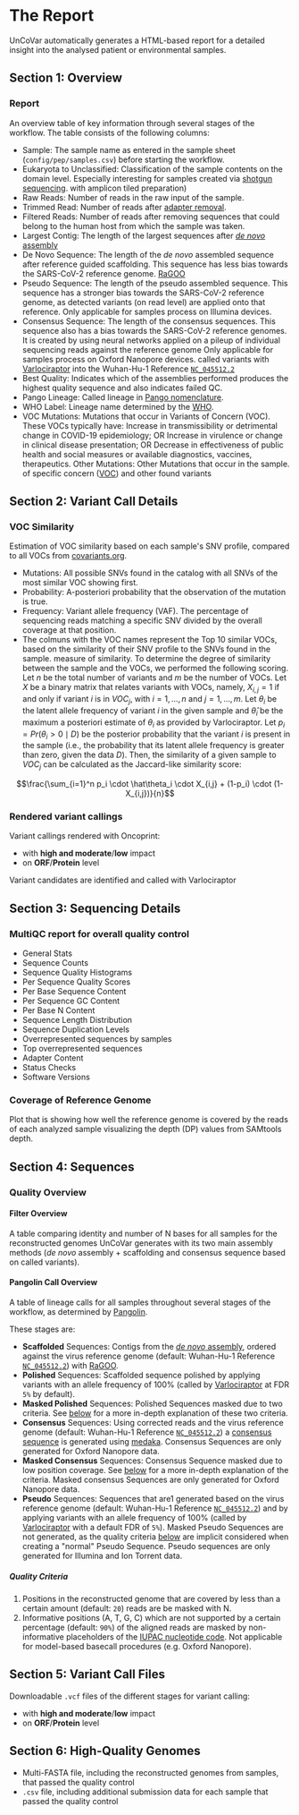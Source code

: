 # The Report

UnCoVar automatically generates a HTML-based report for a detailed insight into
the analysed patient or environmental samples.

## Section 1: Overview

### Report

An overview table of key information through several stages of the workflow.
The table consists of the following columns:

- Sample: The sample name as entered in the sample sheet
  (`config/pep/samples.csv`) before starting the workflow.
- Eukaryota to Unclassified: Classification of the sample contents on the
  domain level. Especially interesting for samples created via
  [shotgun sequencing](https://en.wikipedia.org/wiki/Shotgun_sequencing).
  with amplicon tiled preparation)
- Raw Reads: Number of reads in the raw input of the sample.
- Trimmed Read: Number of reads after [adapter removal](https://www.ecseq.com/support/ngs/trimming-adapter-sequences-is-it-necessary).
- Filtered Reads: Number of reads after removing sequences that could belong
  to the human host from which the sample was taken.
- Largest Contig: The length of the largest sequences after
  [_de novo_ assembly](https://en.wikipedia.org/wiki/De_novo_sequence_assemblers)
- De Novo Sequence: The length of the _de novo_ assembled sequence after
  reference guided scaffolding. This sequence has less bias towards the
  SARS-CoV-2 reference genome.
  [RaGOO](https://github.com/malonge/RaGOO)
- Pseudo Sequence: The length of the pseudo assembled sequence. This sequence
  has a stronger bias towards the SARS-CoV-2 reference genome, as detected
  variants (on read level) are applied onto that reference. Only applicable
  for samples process on Illumina devices.
- Consensus Sequence: The length of the consensus sequences. This sequence
  also has a bias towards the SARS-CoV-2 reference genomes. It is created by
  using neural networks applied on a pileup of individual sequencing reads
  against the reference genome Only applicable for samples process on
  Oxford Nanopore devices.
  called variants with [Varlociraptor](https://varlociraptor.github.io)
  into the Wuhan-Hu-1 Reference
  [`NC_045512.2`](https://www.ncbi.nlm.nih.gov/nuccore/1798174254)
- Best Quality: Indicates which of the assemblies performed produces the
  highest quality sequence and also indicates failed QC.
- Pango Lineage: Called lineage in [Pango nomenclature](https://cov-lineages.org/).
- WHO Label: Lineage name determined by the [WHO](https://www.who.int/en/activities/tracking-SARS-CoV-2-variants/).
- VOC Mutations: Mutations that occur in Variants of Concern (VOC). These VOCs
  typically have: Increase in transmissibility or detrimental change in COVID-19
  epidemiology; OR Increase in virulence or change in clinical disease
  presentation; OR Decrease in effectiveness of public health and social
  measures or available diagnostics, vaccines, therapeutics.
  Other Mutations: Other Mutations that occur in the sample.
  of specific concern
  ([VOC](https://en.wikipedia.org/wiki/Variant_of_concern)) and other found variants

## Section 2: Variant Call Details

### VOC Similarity

Estimation of VOC similarity based on each sample's SNV profile, compared to all
 VOCs from [covariants.org](covariants.org).

- Mutations: All possible SNVs found in the catalog with all SNVs of the most similar
  VOC showing first.
- Probability: A-posteriori probability that the observation of the mutation is true.
- Frequency: Variant allele frequency (VAF). The percentage of sequencing reads
  matching a specific SNV divided by the overall coverage at
  that position.
- The colmuns with the VOC names represent the Top 10 similar VOCs, based on the
  similarity of their SNV profile to the SNVs found in the sample.
  measure of similarity. To determine the degree of similarity between the sample
  and the VOCs, we performed the following scoring. Let $n$ be the total number
  of variants and $m$ be the number of VOCs. Let $X$ be a binary matrix that
  relates variants with VOCs, namely, $X_{i,j} = 1$ if and only if variant $i$
  is in  $VOC_j$, with $i = 1,\ldots,n$ and $j = 1,\ldots,m$. Let $\theta_i$
  be the latent allele frequency of variant $i$ in the given sample and $\hat\theta_i$
  be the maximum a posteriori estimate of $\theta_i$ as provided by Varlociraptor.
  Let $p_i = Pr(\theta_i > 0 \mid D)$ be the posterior probability that the variant
  $i$ is present in the sample (i.e., the probability that its latent allele
  frequency is greater than zero, given the data $D$). Then, the similarity of
  a given sample to $VOC_j$ can be calculated as the Jaccard-like similarity score:
  
$$\frac{\sum_{i=1}^n p_i \cdot \hat\theta_i \cdot X_{i,j} + (1-p_i) \cdot
 (1-X_{i,j})}{n}$$

### Rendered variant callings

Variant callings rendered with Oncoprint:

- with **high and moderate**/**low** impact
- on **ORF**/**Protein** level

Variant candidates are identified and called with Varlociraptor

## Section 3: Sequencing Details

### MultiQC report for overall quality control
- General Stats
- Sequence Counts
- Sequence Quality Histograms
- Per Sequence Quality Scores
- Per Base Sequence Content
- Per Sequence GC Content
- Per Base N Content
- Sequence Length Distribution
- Sequence Duplication Levels
- Overrepresented sequences by samples
- Top overrepresented sequences
- Adapter Content
- Status Checks
- Software Versions

### Coverage of Reference Genome

Plot that is showing how well the reference genome is covered by the reads of each
 analyzed sample visualizing the depth (DP) values from SAMtools depth.

## Section 4: Sequences

### Quality Overview

#### Filter Overview

A table comparing identity and number of N bases for all samples for the reconstructed
 genomes UnCoVar generates with its two main assembly methods (_de novo_
 assembly + scaffolding and consensus sequence based on called variants).

#### Pangolin Call Overview

A table of lineage calls for all samples throughout several stages of the
 workflow, as determined by [Pangolin](https://github.com/cov-lineages/pangolin).

These stages are:

- **Scaffolded** Sequences: Contigs from the
  [_de novo_ assembly](https://en.wikipedia.org/wiki/De_novo_sequence_assemblers),
  ordered against the virus reference genome (default: Wuhan-Hu-1 Reference
  [`NC_045512.2`](https://www.ncbi.nlm.nih.gov/nuccore/1798174254)) with
  [RaGOO](https://github.com/malonge/RaGOO).
- **Polished** Sequences: Scaffolded sequence polished by applying variants with
  an allele frequency of 100% (called by [Varlociraptor](https://varlociraptor.github.io)
  at FDR `5%` by default).
- **Masked Polished** Sequences: Polished Sequences masked due to two criteria.
  See [below](#quality-criteria) for a more in-depth explanation of these two criteria.
- **Consensus** Sequences: Using corrected reads and the virus reference
  genome (default: Wuhan-Hu-1 Reference
  [`NC_045512.2`](https://www.ncbi.nlm.nih.gov/nuccore/1798174254)) a
  [consensus sequence](https://en.wikipedia.org/wiki/Consensus_sequence)
  is generated using [medaka](https://github.com/nanoporetech/medaka).
  Consensus Sequences are only generated for Oxford Nanopore data.
- **Masked Consensus** Sequences: Consensus Sequence masked due to low position
  coverage. See [below](#quality-criteria) for a more in-depth explanation of
  the criteria. Masked consensus Sequences are only generated for Oxford
  Nanopore data.
- **Pseudo** Sequences: Sequences that are1 generated based on the virus reference
  genome (default: Wuhan-Hu-1 Reference
  [`NC_045512.2`](https://www.ncbi.nlm.nih.gov/nuccore/1798174254)) and by applying
  variants with an allele frequency of 100% (called by
  [Varlociraptor](https://varlociraptor.github.io) with a default FDR of `5%`).
  Masked Pseudo Sequences are not generated, as the quality criteria [below](#quality-criteria)
  are implicit considered when creating a "normal" Pseudo Sequence. Pseudo sequences
  are only generated for Illumina and Ion Torrent data.

##### Quality Criteria

1. Positions in the reconstructed genome that are covered by less than a certain
   amount (default: `20`) reads are be masked with N.
1. Informative positions (A, T, G, C) which are not supported by a certain
   percentage (default: `90%`) of the aligned reads are masked by non-informative
   placeholders of the [IUPAC nucleotide code](https://www.bioinformatics.org/sms/iupac.html).
   Not applicable for model-based basecall procedures (e.g. Oxford Nanopore).

## Section 5: Variant Call Files

Downloadable `.vcf` files of the different stages for variant calling:

- with **high and moderate**/**low** impact
- on **ORF**/**Protein** level

## Section 6: High-Quality Genomes

- Multi-FASTA file, including the reconstructed genomes from samples, that passed
  the quality control
- `.csv` file, including additional submission data for each sample that passed
  the quality control
